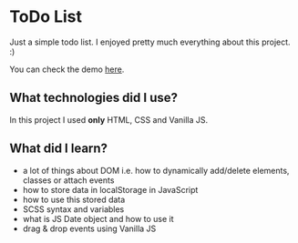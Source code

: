 # ToDo List

Just a simple todo list.
I enjoyed pretty much everything about this project. :) 

You can check the demo [here](https://dabgan.github.io/project%20demos/Project01-ToDoList/index.html).

## What technologies did I use?

In this project I used **only** HTML, CSS and Vanilla JS.

## What did I learn?

 - a lot of things about DOM i.e. how to dynamically add/delete elements, classes or attach events
 - how to store data in localStorage in JavaScript
 - how to use this stored data
 - SCSS syntax and variables
 - what is JS Date object and how to use it
 - drag & drop events using Vanilla JS

